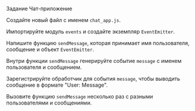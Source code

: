 Задание 
Чат-приложение

Создайте новый файл с именем `chat_app.js`.

Импортируйте модуль `events` и создайте экземпляр `EventEmitter`.

Напишите функцию `sendMessage`, которая принимает имя пользователя, сообщение и объект `EventEmitter`.

Внутри функции `sendMessage` генерируйте событие `message` с именем пользователя и сообщением.

Зарегистрируйте обработчик для события `message`, чтобы выводить сообщение в формате "User: Message".

Вызовите функцию `sendMessage` несколько раз с разными пользователями и сообщениями.
